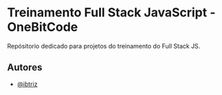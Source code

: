 
# Treinamento Full Stack JavaScript - OneBitCode

Repósitorio dedicado para projetos do treinamento do Full Stack JS.

## Autores

- [@ibtriz](https://www.github.com/ibtriz)

